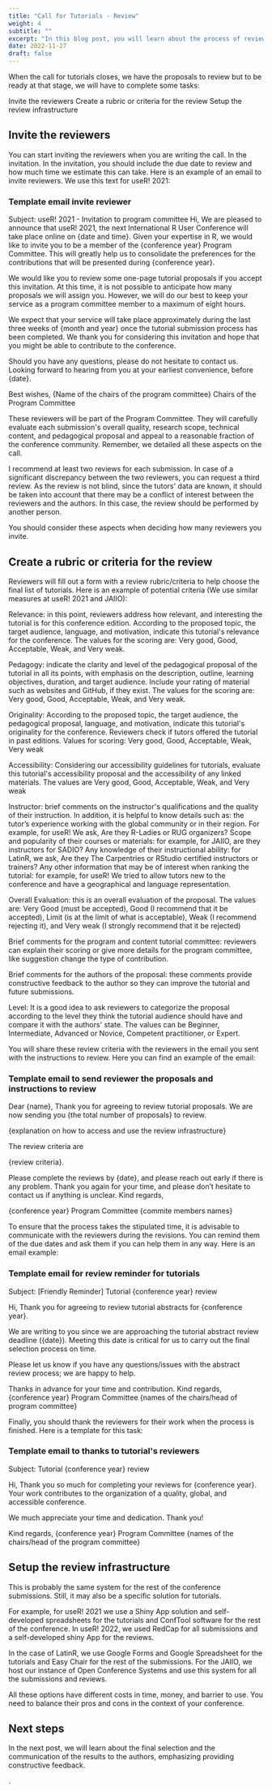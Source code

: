 ```yaml
---
title: "Call for Tutorials - Review"
weight: 4
subtitle: ""
excerpt: "In this blog post, you will learn about the process of review the proposals and an example rubric for the review"
date: 2022-11-27
draft: false
---
```


When the call for tutorials closes, we have the proposals to review but to be ready at that stage, we will have to complete some tasks:  

Invite the reviewers
Create a rubric or criteria for the review
Setup the review infrastructure

## Invite the reviewers

You can start inviting the reviewers when you are writing the call. In the invitation. In the invitation, you should include the due date to review and how much time we estimate this can take. Here is an example of an email to invite reviewers. We use this text for useR! 2021:

### Template email invite reviewer
Subject: useR! 2021 - Invitation to program committee
Hi,
We are pleased to announce that useR! 2021, the next International R User Conference will take place online on {date and time}.
Given your expertise in R, we would like to invite you to be a member of the {conference year} Program Committee. This will greatly help us to consolidate the preferences for the contributions that will be presented during {conference year}.

We would like you to review some one-page tutorial proposals if you accept this invitation. At this time, it is not possible to anticipate how many proposals we will assign you. However, we will do our best to keep your service as a program committee member to a maximum of eight hours.

We expect that your service will take place approximately during the last three weeks of {month and year} once the tutorial submission process has been completed.
We thank you for considering this invitation and hope that you might be able to contribute to the conference.

Should you have any questions, please do not hesitate to contact us.
Looking forward to hearing from you at your earliest convenience, before {date}.

Best wishes,
{Name of the chairs of the program committee} Chairs of the Program Committee

These reviewers will be part of the  Program Committee. They will carefully evaluate each submission's overall quality, research scope, technical content, and pedagogical proposal and appeal to a reasonable fraction of the conference community.  Remember, we detailed all these aspects on the call.

I recommend at least two reviews for each submission. In case of a significant discrepancy between the two reviewers, you can request a third review.  As the review is not blind, since the tutors' data are known, it should be taken into account that there may be a conflict of interest between the reviewers and the authors.  In this case, the review should be performed by another person.  

You should consider these aspects when deciding how many reviewers you invite.


## Create a rubric or criteria for the review

Reviewers will fill out a form with a review rubric/criteria to help choose the final list of tutorials. Here is an example of potential criteria (We use similar measures at useR! 2021 and JAIIO):

Relevance: in this point, reviewers address how relevant, and interesting the tutorial is for this conference edition. According to the proposed topic, the target audience, language, and motivation, indicate this tutorial's relevance for the conference. The values for the scoring are: Very good, Good, Acceptable, Weak, and Very weak.

Pedagogy: indicate the clarity and level of the pedagogical proposal of the tutorial in all its points, with emphasis on the description, outline, learning objectives, duration, and target audience. Include your rating of material such as websites and GitHub, if they exist. The values for the scoring are: Very good, Good, Acceptable, Weak, and Very weak.

Originality: According to the proposed topic, the target audience, the pedagogical proposal, language, and motivation, indicate this tutorial's originality for the conference. Reviewers check if tutors offered the tutorial in past editions. Values for scoring: Very good, Good, Acceptable, Weak, Very weak

Accessibility: Considering our accessibility guidelines for tutorials, evaluate this tutorial's accessibility proposal and the accessibility of any linked materials. The values are Very good, Good, Acceptable, Weak, and Very weak

Instructor:  brief comments on the instructor's qualifications and the quality of their instruction. In addition, it is helpful to know details such as: 
 the tutor’s experience working with the global community or in their region. For example, for useR! We ask, Are they R-Ladies or RUG organizers?
Scope and popularity of their courses or materials: for example, for JAIIO, are they instructors for SADIO?
Any knowledge of their instructional ability: for LatinR, we ask, Are they The Carpentries or RStudio certified instructors or trainers? 
Any other information that may be of interest when ranking the tutorial: for example, for useR! We tried to allow tutors new to the conference and have a geographical and language representation. 

Overall Evaluation: this is an overall evaluation of the proposal. The values are: Very Good (must be accepted), Good (I recommend that it be accepted), Limit (is at the limit of what is acceptable), Weak (I recommend rejecting it), and Very weak (I strongly recommend that it be rejected)

Brief comments for the program and content tutorial committee: reviewers can explain their scoring or give more details for the program committee, like suggestion change the type of contribution. 

Brief comments for the authors of the proposal: these comments provide constructive feedback to the author so they can improve the tutorial and future submissions. 

Level: It is a good idea to ask reviewers to categorize the proposal according to the level they think the tutorial audience should have and compare it with the authors' state.  The values can be Beginner, Intermediate, Advanced or Novice, Competent practitioner, or Expert. 

You will share these review criteria with the reviewers in the email you sent with the instructions to review.  Here you can find an example of the email:

### Template email to send reviewer the proposals and instructions to review

Dear {name},
Thank you for agreeing to review tutorial proposals. We are now sending you {the total number of proposals} to review.

{explanation on how to access and use the review infrastructure}

The review criteria are 

{review criteria}.

Please complete the reviews by {date}, and please reach out early if there is any problem.
Thank you again for your time, and please don’t hesitate to contact us if anything is unclear.
Kind regards,

{conference year} Program Committee
{commite members names}


To ensure that the process takes the stipulated time, it is advisable to communicate with the reviewers during the revisions. You can remind them of the due dates and ask them if you can help them in any way.  Here is an email example:


### Template email for review reminder for tutorials

Subject: [Friendly Reminder] Tutorial {conference year} review

Hi,
Thank you for agreeing to review tutorial abstracts for {conference year}.

We are writing to you since we are approaching the tutorial abstract review deadline ({date}). Meeting this date is critical for us to carry out the final selection process on time.

Please let us know if you have any questions/issues with the abstract review process; we are happy to help.

Thanks in advance for your time and contribution.
Kind regards, {conference year} Program Committee {names of the chairs/head of program committee}

Finally, you should thank the reviewers for their work when the process is finished. Here is a template for this task:

### Template email to thanks to tutorial's reviewers

Subject: Tutorial {conference year} review

Hi,
Thank you so much for completing your reviews for {conference year}. Your work contributes to the organization of a quality, global, and accessible conference.

We much appreciate your time and dedication. Thank you!

Kind regards, {conference year} Program Committee {names of the chairs/head of the program committee}

## Setup the review infrastructure

This is probably the same system for the rest of the conference submissions. Still, it may also be a specific solution for tutorials.


For example, for useR! 2021 we use a Shiny App solution and self-developed spreadsheets for the tutorials and ConfTool software for the rest of the conference. In useR! 2022, we used RedCap for all submissions and a self-developed shiny App for the reviews.

In the case of LatinR, we use Google Forms and Google Spreadsheet for the tutorials and Easy Chair for the rest of the submissions.  For the JAIIO, we host our instance of Open Conference Systems and use this system for all the submissions and reviews.

All these options have different costs in time, money, and barrier to use.  You need to balance their pros and cons in the context of your conference. 

## Next steps

In the next post, we will learn about the final selection and the communication of the results to the authors, emphasizing providing constructive feedback. 









.

